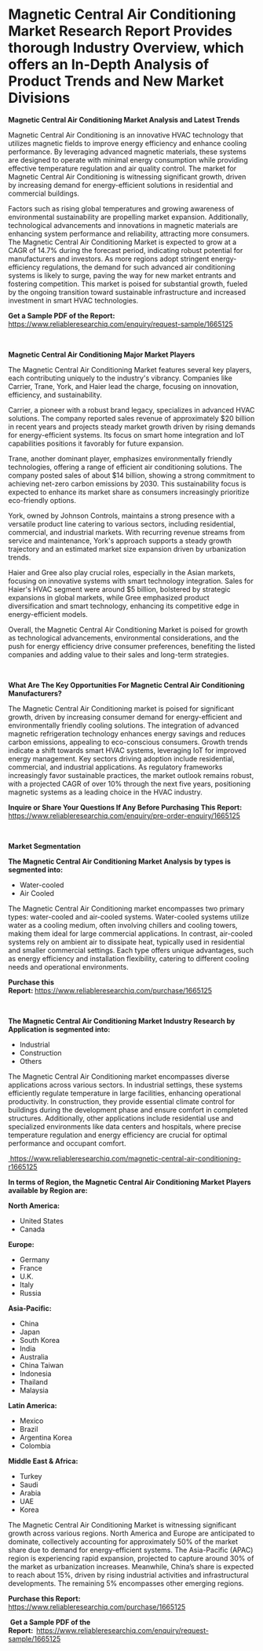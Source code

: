 <p><h1>Magnetic Central Air Conditioning Market Research Report Provides thorough Industry Overview, which offers an In-Depth Analysis of Product Trends and New Market Divisions</h1></p><p><strong>Magnetic Central Air Conditioning Market Analysis and Latest Trends</strong></p>
<p><p>Magnetic Central Air Conditioning is an innovative HVAC technology that utilizes magnetic fields to improve energy efficiency and enhance cooling performance. By leveraging advanced magnetic materials, these systems are designed to operate with minimal energy consumption while providing effective temperature regulation and air quality control. The market for Magnetic Central Air Conditioning is witnessing significant growth, driven by increasing demand for energy-efficient solutions in residential and commercial buildings. </p><p>Factors such as rising global temperatures and growing awareness of environmental sustainability are propelling market expansion. Additionally, technological advancements and innovations in magnetic materials are enhancing system performance and reliability, attracting more consumers. The Magnetic Central Air Conditioning Market is expected to grow at a CAGR of 14.7% during the forecast period, indicating robust potential for manufacturers and investors. As more regions adopt stringent energy-efficiency regulations, the demand for such advanced air conditioning systems is likely to surge, paving the way for new market entrants and fostering competition. This market is poised for substantial growth, fueled by the ongoing transition toward sustainable infrastructure and increased investment in smart HVAC technologies.</p></p>
<p><strong>Get a Sample PDF of the Report:&nbsp;</strong> <a href="https://www.reliableresearchiq.com/enquiry/request-sample/1665125?utm_campaign=3457&utm_medium=2&utm_source=Github&utm_content=ia&utm_term=18042025&utm_id=magnetic-central-air-conditioning">https://www.reliableresearchiq.com/enquiry/request-sample/1665125</a></p>
<p>&nbsp;</p>
<p><strong>Magnetic Central Air Conditioning Major Market Players</strong></p>
<p><p>The Magnetic Central Air Conditioning Market features several key players, each contributing uniquely to the industry's vibrancy. Companies like Carrier, Trane, York, and Haier lead the charge, focusing on innovation, efficiency, and sustainability.</p><p>Carrier, a pioneer with a robust brand legacy, specializes in advanced HVAC solutions. The company reported sales revenue of approximately $20 billion in recent years and projects steady market growth driven by rising demands for energy-efficient systems. Its focus on smart home integration and IoT capabilities positions it favorably for future expansion.</p><p>Trane, another dominant player, emphasizes environmentally friendly technologies, offering a range of efficient air conditioning solutions. The company posted sales of about $14 billion, showing a strong commitment to achieving net-zero carbon emissions by 2030. This sustainability focus is expected to enhance its market share as consumers increasingly prioritize eco-friendly options.</p><p>York, owned by Johnson Controls, maintains a strong presence with a versatile product line catering to various sectors, including residential, commercial, and industrial markets. With recurring revenue streams from service and maintenance, York's approach supports a steady growth trajectory and an estimated market size expansion driven by urbanization trends.</p><p>Haier and Gree also play crucial roles, especially in the Asian markets, focusing on innovative systems with smart technology integration. Sales for Haier's HVAC segment were around $5 billion, bolstered by strategic expansions in global markets, while Gree emphasized product diversification and smart technology, enhancing its competitive edge in energy-efficient models.</p><p>Overall, the Magnetic Central Air Conditioning Market is poised for growth as technological advancements, environmental considerations, and the push for energy efficiency drive consumer preferences, benefiting the listed companies and adding value to their sales and long-term strategies.</p></p>
<p>&nbsp;</p>
<p><strong>What Are The Key Opportunities For Magnetic Central Air Conditioning Manufacturers?</strong></p>
<p><p>The Magnetic Central Air Conditioning market is poised for significant growth, driven by increasing consumer demand for energy-efficient and environmentally friendly cooling solutions. The integration of advanced magnetic refrigeration technology enhances energy savings and reduces carbon emissions, appealing to eco-conscious consumers. Growth trends indicate a shift towards smart HVAC systems, leveraging IoT for improved energy management. Key sectors driving adoption include residential, commercial, and industrial applications. As regulatory frameworks increasingly favor sustainable practices, the market outlook remains robust, with a projected CAGR of over 10% through the next five years, positioning magnetic systems as a leading choice in the HVAC industry.</p></p>
<p><strong>Inquire or Share Your Questions If Any Before Purchasing This Report:</strong> <a href="https://www.reliableresearchiq.com/enquiry/pre-order-enquiry/1665125?utm_campaign=3457&utm_medium=2&utm_source=Github&utm_content=ia&utm_term=18042025&utm_id=magnetic-central-air-conditioning">https://www.reliableresearchiq.com/enquiry/pre-order-enquiry/1665125</a></p>
<p>&nbsp;</p>
<p><strong>Market Segmentation</strong></p>
<p><strong>The Magnetic Central Air Conditioning Market Analysis by types is segmented into:</strong></p>
<p><ul><li>Water-cooled</li><li>Air Cooled</li></ul></p>
<p><p>The Magnetic Central Air Conditioning market encompasses two primary types: water-cooled and air-cooled systems. Water-cooled systems utilize water as a cooling medium, often involving chillers and cooling towers, making them ideal for large commercial applications. In contrast, air-cooled systems rely on ambient air to dissipate heat, typically used in residential and smaller commercial settings. Each type offers unique advantages, such as energy efficiency and installation flexibility, catering to different cooling needs and operational environments.</p></p>
<p><strong>Purchase this Report:&nbsp;</strong><a href="https://www.reliableresearchiq.com/purchase/1665125?utm_campaign=3457&utm_medium=2&utm_source=Github&utm_content=ia&utm_term=18042025&utm_id=magnetic-central-air-conditioning">https://www.reliableresearchiq.com/purchase/1665125</a></p>
<p>&nbsp;</p>
<p><strong>The Magnetic Central Air Conditioning Market Industry Research by Application is segmented into:</strong></p>
<p><ul><li>Industrial</li><li>Construction</li><li>Others</li></ul></p>
<p><p>The Magnetic Central Air Conditioning market encompasses diverse applications across various sectors. In industrial settings, these systems efficiently regulate temperature in large facilities, enhancing operational productivity. In construction, they provide essential climate control for buildings during the development phase and ensure comfort in completed structures. Additionally, other applications include residential use and specialized environments like data centers and hospitals, where precise temperature regulation and energy efficiency are crucial for optimal performance and occupant comfort.</p></p>
<p><a href="https://www.reliableresearchiq.com/magnetic-central-air-conditioning-r1665125?utm_campaign=3457&utm_medium=2&utm_source=Github&utm_content=ia&utm_term=18042025&utm_id=magnetic-central-air-conditioning">&nbsp;https://www.reliableresearchiq.com/magnetic-central-air-conditioning-r1665125</a></p>
<p><strong>In terms of Region, the Magnetic Central Air Conditioning Market Players available by Region are:</strong></p>
<p>
    <p> <strong> North America: </strong>
        <ul>
            <li>United States</li>
            <li>Canada</li>
        </ul>
        </p> 
    <p> <strong> Europe: </strong>
        <ul>
            <li>Germany</li>
            <li>France</li>
            <li>U.K.</li>
            <li>Italy</li>
            <li>Russia</li>
        </ul>
        </p> 
    <p> <strong> Asia-Pacific: </strong>
        <ul>
            <li>China</li>
            <li>Japan</li>
            <li>South Korea</li>
            <li>India</li>
            <li>Australia</li>
            <li>China Taiwan</li>
            <li>Indonesia</li>
            <li>Thailand</li>
            <li>Malaysia</li>
        </ul>
        </p> 
    <p> <strong> Latin America: </strong>
        <ul>
            <li>Mexico</li>
            <li>Brazil</li>
            <li>Argentina Korea</li>
            <li>Colombia</li>
        </ul>
        </p> 
    <p> <strong> Middle East & Africa: </strong>
        <ul>
            <li>Turkey</li>
            <li>Saudi</li>
            <li>Arabia</li>
            <li>UAE</li>
            <li>Korea</li>
        </ul>
    </p>
    </p>
<p><p>The Magnetic Central Air Conditioning Market is witnessing significant growth across various regions. North America and Europe are anticipated to dominate, collectively accounting for approximately 50% of the market share due to demand for energy-efficient systems. The Asia-Pacific (APAC) region is experiencing rapid expansion, projected to capture around 30% of the market as urbanization increases. Meanwhile, China’s share is expected to reach about 15%, driven by rising industrial activities and infrastructural developments. The remaining 5% encompasses other emerging regions.</p></p>
<p><strong>Purchase this Report: </strong><a href="https://www.reliableresearchiq.com/purchase/1665125?utm_campaign=3457&utm_medium=2&utm_source=Github&utm_content=ia&utm_term=18042025&utm_id=magnetic-central-air-conditioning">https://www.reliableresearchiq.com/purchase/1665125</a></p>
<p>&nbsp;<strong>Get a Sample PDF of the Report:&nbsp;&nbsp;</strong><a href="https://www.reliableresearchiq.com/enquiry/request-sample/1665125?utm_campaign=3457&utm_medium=2&utm_source=Github&utm_content=ia&utm_term=18042025&utm_id=magnetic-central-air-conditioning">https://www.reliableresearchiq.com/enquiry/request-sample/1665125</a></p>
<p><strong></strong></p>
<p><p></p><p></p><p></p></p>